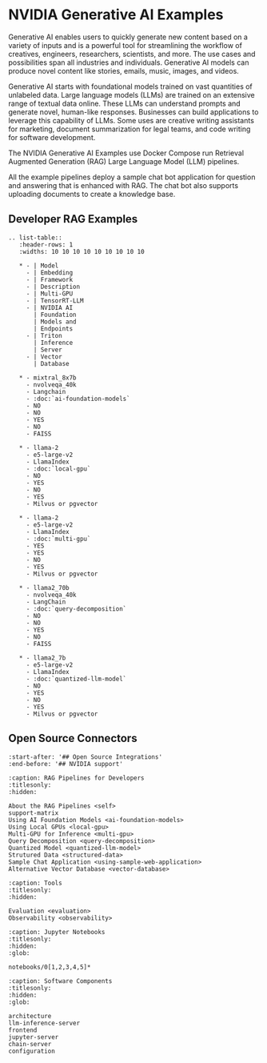 <!--
  SPDX-FileCopyrightText: Copyright (c) 2023 NVIDIA CORPORATION & AFFILIATES. All rights reserved.
  SPDX-License-Identifier: Apache-2.0

  Licensed under the Apache License, Version 2.0 (the "License");
  you may not use this file except in compliance with the License.
  You may obtain a copy of the License at

  http://www.apache.org/licenses/LICENSE-2.0

  Unless required by applicable law or agreed to in writing, software
  distributed under the License is distributed on an "AS IS" BASIS,
  WITHOUT WARRANTIES OR CONDITIONS OF ANY KIND, either express or implied.
  See the License for the specific language governing permissions and
  limitations under the License.
-->

# NVIDIA Generative AI Examples

Generative AI enables users to quickly generate new content based on a variety of inputs and is a powerful tool for streamlining the workflow of creatives, engineers, researchers, scientists, and more.
The use cases and possibilities span all industries and individuals.
Generative AI models can produce novel content like stories, emails, music, images, and videos.

Generative AI starts with foundational models trained on vast quantities of unlabeled data.
Large language models (LLMs) are trained on an extensive range of textual data online.
These LLMs can understand prompts and generate novel, human-like responses.
Businesses can build applications to leverage this capability of LLMs.
Some uses are creative writing assistants for marketing, document summarization for legal teams, and code writing for software development.

The NVIDIA Generative AI Examples use Docker Compose
run Retrieval Augmented Generation (RAG) Large Language Model (LLM) pipelines.

All the example pipelines deploy a sample chat bot application for question and answering that is enhanced with RAG.
The chat bot also supports uploading documents to create a knowledge base.

## Developer RAG Examples

```{eval-rst}
.. list-table::
   :header-rows: 1
   :widths: 10 10 10 10 10 10 10 10 10

   * - | Model
     - | Embedding
     - | Framework
     - | Description
     - | Multi-GPU
     - | TensorRT-LLM
     - | NVIDIA AI
       | Foundation
       | Models and
       | Endpoints
     - | Triton
       | Inference
       | Server
     - | Vector
       | Database

   * - mixtral_8x7b
     - nvolveqa_40k
     - Langchain
     - :doc:`ai-foundation-models`
     - NO
     - NO
     - YES
     - NO
     - FAISS

   * - llama-2
     - e5-large-v2
     - LlamaIndex
     - :doc:`local-gpu`
     - NO
     - YES
     - NO
     - YES
     - Milvus or pgvector

   * - llama-2
     - e5-large-v2
     - LlamaIndex
     - :doc:`multi-gpu`
     - YES
     - YES
     - NO
     - YES
     - Milvus or pgvector

   * - llama2_70b
     - nvolveqa_40k
     - LangChain
     - :doc:`query-decomposition`
     - NO
     - NO
     - YES
     - NO
     - FAISS

   * - llama2_7b
     - e5-large-v2
     - LlamaIndex
     - :doc:`quantized-llm-model`
     - NO
     - YES
     - NO
     - YES
     - Milvus or pgvector
```

## Open Source Connectors

```{include} ../README.md
:start-after: '## Open Source Integrations'
:end-before: '## NVIDIA support'
```

```{toctree}
:caption: RAG Pipelines for Developers
:titlesonly:
:hidden:

About the RAG Pipelines <self>
support-matrix
Using AI Foundation Models <ai-foundation-models>
Using Local GPUs <local-gpu>
Multi-GPU for Inference <multi-gpu>
Query Decomposition <query-decomposition>
Quantized Model <quantized-llm-model>
Strutured Data <structured-data>
Sample Chat Application <using-sample-web-application>
Alternative Vector Database <vector-database>
```

```{toctree}
:caption: Tools
:titlesonly:
:hidden:

Evaluation <evaluation>
Observability <observability>
```

```{toctree}
:caption: Jupyter Notebooks
:titlesonly:
:hidden:
:glob:

notebooks/0[1,2,3,4,5]*
```

```{toctree}
:caption: Software Components
:titlesonly:
:hidden:
:glob:

architecture
llm-inference-server
frontend
jupyter-server
chain-server
configuration
```
